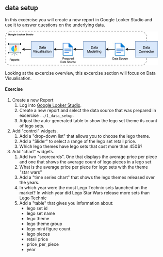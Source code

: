 ## data setup
In this excercise you will create a new report in Google Looker Studio and use it to answer questions on the underlying data.

!["alt"](../../materials/screenshot/ExcerciseOverview.jpg)

Looking at the excercise overview, this excercise section will focus on Data Visualisation.

#### Exercise
   1. Create a new Report
      1. Log into [Google Looker Studio](https://lookerstudio.google.com/).
      1. Create a new report and select the data source that was prepared in excercise `../1_data_setup`.
      2. Adjust the auto-generated table to show the lego set theme its count of lego sets.
   2. Add "control" widgets.
      1. Add a "drop-down list" that allows you to choose the lego theme.
      2. Add a "Slider" to select a range of the lego set retail price.
      1. Which lego themes have lego sets that cost more than 450$?
   3. Add "chart" widgets.
      1. Add two "scorecards". One that displays the average price per piece and one that shows the average count of lego pieces in a lego set
      2. What is the average price per piece for lego sets with the theme "star wars"
      3. Add a "time series chart" that shows the lego themes released over the years.
      4. In which year were the most Lego Technic sets launched on the market? In which year did Lego Star Wars release more sets than Lego Technic
      5. Add a "table" that gives you information about:
         - lego set id
         - lego set name
         - lego theme
         - lego theme group
         - lego mini figure count
         - lego pieces
         - retail price
         - price_per_piece
         - year
